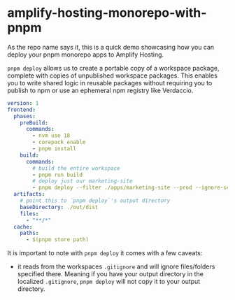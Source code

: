 # amplify-hosting-monorepo-with-pnpm

As the repo name says it, this is a quick demo showcasing how you can deploy your pnpm monorepo apps to Amplify Hosting.

`pnpm deploy` allows us to create a portable copy of a workspace package, complete with copies of unpublished workspace packages. This enables you to write shared logic in reusable packages without requiring you to publish to npm or use an ephemeral npm registry like Verdaccio.

```yaml
version: 1
frontend:
  phases:
    preBuild:
      commands:
        - nvm use 18
        - corepack enable
        - pnpm install
    build:
      commands:
        # build the entire workspace
        - pnpm run build
        # deploy just our marketing-site
        - pnpm deploy --filter ./apps/marketing-site --prod --ignore-scripts ./out
  artifacts:
    # point this to `pnpm deploy`'s output directory
    baseDirectory: ./out/dist
    files:
      - "**/*"
  cache:
    paths:
      - $(pnpm store path)
```

It is important to note with `pnpm deploy` it comes with a few caveats:

- it reads from the workspaces `.gitignore` and will ignore files/folders specified there. Meaning if you have your output directory in the localized `.gitignore`, `pnpm deploy` will not copy it to your output directory.
